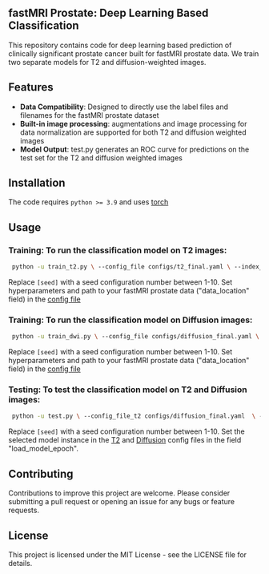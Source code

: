 ## fastMRI Prostate: Deep Learning Based Classification 

This repository contains code for deep learning based prediction of clinically significant prostate cancer built for fastMRI prostate data. We train two separate models for T2 and diffusion-weighted images.

## Features

- **Data Compatibility**: Designed to directly use the label files and filenames for the fastMRI prostate dataset
- **Built-in image processing**: augmentations and image processing for data normalization are supported for both T2 and diffusion weighted images
- **Model Output**: test.py generates an ROC curve for predictions on the test set for the T2 and diffusion weighted images

## Installation

The code requires `python >= 3.9` and uses [torch](https://pytorch.org/docs/stable/torch.html)

## Usage
### Training: To run the classification model on T2 images:

```bash
 python -u train_t2.py \ --config_file configs/t2_final.yaml \ --index_seed [seed]
```

Replace `[seed]` with a seed configuration number between 1-10. Set hyperparameters and path to your fastMRI prostate data ("data_location" field) in the [config file](https://github.com/cai2r/fastMRI_prostate/blob/classification_code_review/fastmri_prostate_classification/configs/t2_final.yaml)

### Training: To run the classification model on Diffusion images:

```bash
 python -u train_dwi.py \ --config_file configs/diffusion_final.yaml \ --index_seed [seed]
```
Replace `[seed]` with a seed configuration number between 1-10. Set hyperparameters and path to your fastMRI prostate data ("data_location" field) in the [config file](https://github.com/cai2r/fastMRI_prostate/blob/classification_code_review/fastmri_prostate_classification/configs/diffusion_final.yaml)

### Testing: To test the classification model on T2 and Diffusion images:

```bash
 python -u test.py \ --config_file_t2 configs/diffusion_final.yaml  \ --config_file_diff configs/diffusion_final.yaml \ --index_seed [seed]
```
Replace `[seed]` with a seed configuration number between 1-10. Set the selected model instance in the [T2](https://github.com/cai2r/fastMRI_prostate/blob/classification_code_review/fastmri_prostate_classification/configs/diffusion_final.yaml) and [Diffusion](https://github.com/cai2r/fastMRI_prostate/blob/classification_code_review/fastmri_prostate_classification/configs/diffusion_final.yaml) config files in the field "load_model_epoch".

## Contributing

Contributions to improve this project are welcome. Please consider submitting a pull request or opening an issue for any bugs or feature requests.

## License

This project is licensed under the MIT License - see the LICENSE file for details.

